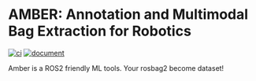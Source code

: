 # AMBER: Annotation and Multimodal Bag Extraction for Robotics

[![ci](https://github.com/hakuturu583/amber/actions/workflows/pytest.yaml/badge.svg)](https://github.com/hakuturu583/amber/actions/workflows/pytest.yaml)
[![document](https://github.com/hakuturu583/amber/actions/workflows/document.yaml/badge.svg)](https://github.com/hakuturu583/amber/actions/workflows/document.yaml)

Amber is a ROS2 friendly ML tools.
Your rosbag2 become dataset!
